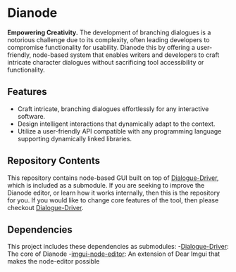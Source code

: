 # Dianode
**Empowering Creativity.**  The development of branching dialogues is a notorious challenge due to its complexity, often leading developers to compromise functionality for usability. Dianode this by offering a user-friendly, node-based system that enables writers and developers to craft intricate character dialogues without sacrificing tool accessibility or functionality.

## Features
- Craft intricate, branching dialogues effortlessly for any interactive software.
- Design intelligent interactions that dynamically adapt to the context.
- Utilize a user-friendly API compatible with any programming language supporting dynamically linked libraries.

## Repository Contents
This repository contains node-based GUI built on top of [Dialogue-Driver](https://github.com/Evan-Bertis-Sample/Dialogue-Driver), which is included as a submodule. If you are seeking to improve the Dianode editor, or learn how it works internally, then this is the repository for you. If you would like to change core features of the tool, then please checkout  [Dialogue-Driver](https://github.com/Evan-Bertis-Sample/Dialogue-Driver).

## Dependencies
This project includes these dependencies as submodules:
-[Dialogue-Driver](https://github.com/Evan-Bertis-Sample/Dialogue-Driver): The core of Dianode
-[imgui-node-editor](https://github.com/thedmd/imgui-node-editor/tree/master): An extension of Dear Imgui that makes the node-editor possible
